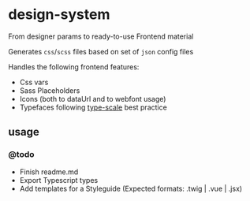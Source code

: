 # design-system
From designer params to ready-to-use Frontend material

Generates `css`/`scss` files based on set of `json` config files

Handles the following frontend features:
- Css vars
- Sass Placeholders
- Icons (both to dataUrl and to webfont usage)
- Typefaces following [type-scale](https://type-scale.com/) best practice

## usage 

### @todo
- Finish readme.md
- Export Typescript types
- Add templates for a Styleguide (Expected formats: .twig | .vue | .jsx)
